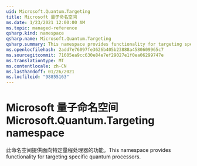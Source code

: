 ```yaml
---
uid: Microsoft.Quantum.Targeting
title: Microsoft 量子命名空间
ms.date: 1/23/2021 12:00:00 AM
ms.topic: managed-reference
qsharp.kind: namespace
qsharp.name: Microsoft.Quantum.Targeting
qsharp.summary: This namespace provides functionality for targeting specific quantum processors.
ms.openlocfilehash: 2add7e76097fe3626b405b23888a4580609965c7
ms.sourcegitcommit: 71605ea9cc630e84e7ef29027e1f0ea06299747e
ms.translationtype: MT
ms.contentlocale: zh-CN
ms.lasthandoff: 01/26/2021
ms.locfileid: "98855163"
---
```

# <a name="microsoftquantumtargeting-namespace"></a><span data-ttu-id="6ffa1-102">Microsoft 量子命名空间</span><span class="sxs-lookup"><span data-stu-id="6ffa1-102">Microsoft.Quantum.Targeting namespace</span></span>

<span data-ttu-id="6ffa1-103">此命名空间提供面向特定量程处理器的功能。</span><span class="sxs-lookup"><span data-stu-id="6ffa1-103">This namespace provides functionality for targeting specific quantum processors.</span></span>

